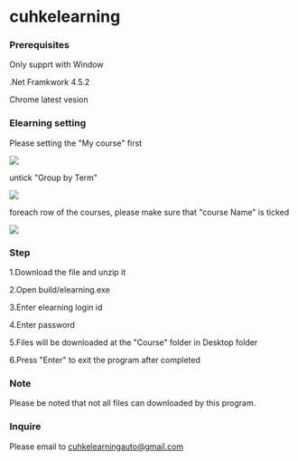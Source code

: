 # cuhkelearning

### Prerequisites

Only supprt with Window

.Net Framkwork 4.5.2

Chrome latest vesion

### Elearning setting

Please setting the "My course" first

![](https://image.ibb.co/cxpr1d/1.png)

untick "Group by Term"

![](https://image.ibb.co/cfTJgd/1.png)

foreach row of the courses, please make sure that "course Name" is ticked

![](https://preview.ibb.co/kApwZy/1.png)

### Step

1.Download the file and unzip it

2.Open build/elearning.exe

3.Enter elearning login id

4.Enter password

5.Files will be downloaded at the "Course" folder in Desktop folder

6.Press "Enter" to exit the program after completed

### Note

Please be noted that not all files can downloaded by this program.

### Inquire
Please email to cuhkelearningauto@gmail.com

